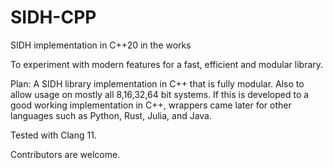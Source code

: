 # SIDH-CPP

SIDH implementation in C++20 in the works

To experiment with modern features for a fast, efficient and modular library.

Plan: A SIDH library implementation in C++ that is fully modular. Also to allow usage on mostly all 8,16,32,64 bit systems. If this is developed to a good working implementation in C++, wrappers came later for other languages such as Python, Rust, Julia, and Java.

Tested with Clang 11.

Contributors are welcome. 